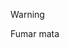> [!WARNING]
> Fumar mata

<!---
J0aka/J0aka is a ✨ special ✨ repository because its `README.md` (this file) appears on your GitHub profile.
You can click the Preview link to take a look at your changes.
--->
